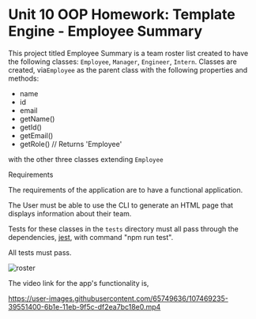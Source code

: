 # Unit 10 OOP Homework: Template Engine - Employee Summary

This project titled Employee Summary is a team roster list created to have the following classes: `Employee`, `Manager`, `Engineer`,
`Intern`. 
Classes are created, via`Employee` as the parent class with the following properties and
methods:

  * name
  * id
  * email
  * getName()
  * getId()
  * getEmail()
  * getRole() // Returns 'Employee'
  
  with the other three classes extending `Employee`
  
Requirements

The requirements of the application are to have a functional application.


The User must be able to use the CLI to generate an HTML page that displays information about their team.

Tests for these classes in the `tests` directory must all pass through the dependencies,  [jest](https://jestjs.io/), with command "npm run test".

All tests must pass.




![roster](https://user-images.githubusercontent.com/65749636/107470953-1ed06a00-6b21-11eb-96b0-e05a0cf5574a.PNG)


The video link for the app's functionality is,  


https://user-images.githubusercontent.com/65749636/107469235-39551400-6b1e-11eb-9f5c-df2ea7bc18e0.mp4



